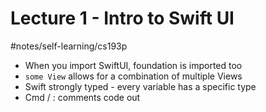 # Lecture 1 - Intro to Swift UI
#notes/self-learning/cs193p

* When you import SwiftUI, foundation is imported too
* `some View`  allows for a combination of multiple Views
* Swift strongly typed - every variable has a specific type
* Cmd / : comments code out
